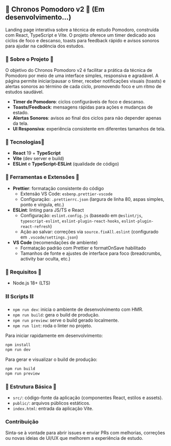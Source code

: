 ## 🍃 Chronos Pomodoro v2 🍃 (Em desenvolvimento...)

Landing page interativa sobre a técnica de estudo Pomodoro, construída com
React, TypeScript e Vite. O projeto oferece um timer dedicado aos ciclos de foco
e descanso, toasts para feedback rápido e avisos sonoros para ajudar na cadência
dos estudos.

### 🔋 Sobre o Projeto 🔋

O objetivo do Chronos Pomodoro v2 é facilitar a prática da técnica de Pomodoro
por meio de uma interface simples, responsiva e agradável. A página permite
iniciar/pausar o timer, receber notificações visuais (toasts) e alertas sonoros
ao término de cada ciclo, promovendo foco e um ritmo de estudos saudável.

- **Timer de Pomodoro**: ciclos configuráveis de foco e descanso.
- **Toasts/Feedback**: mensagens rápidas para ações e mudanças de estado.
- **Alertas Sonoros**: avisos ao final dos ciclos para não depender apenas da
  tela.
- **UI Responsiva**: experiência consistente em diferentes tamanhos de tela.

### 🔌 Tecnologias🔌

- **React** 19 + **TypeScript**
- **Vite** (dev server e build)
- **ESLint** e **TypeScript-ESLint** (qualidade de código)

### 🧩 Ferramentas e Extensões 🧩

- **Prettier**: formatação consistente do código
  - Extensão VS Code: `esbenp.prettier-vscode`
  - Configuração: `.prettierrc.json` (largura de linha 80, aspas simples, ponto
    e vírgula, etc.)
- **ESLint**: linting para JS/TS e React
  - Configuração: `eslint.config.js` (baseado em `@eslint/js`,
    `typescript-eslint`, `eslint-plugin-react-hooks`,
    `eslint-plugin-react-refresh`)
  - Ação ao salvar: correções via `source.fixAll.eslint` (configurado em
    `.vscode/settings.json`)
- **VS Code** (recomendações de ambiente)
  - Formatação padrão com Prettier e formatOnSave habilitado
  - Tamanhos de fonte e ajustes de interface para foco (breadcrumbs, activity
    bar oculta, etc.)

### 🧪 Requisitos 🧪

- Node.js 18+ (LTS)

### ⛓️ Scripts ⛓️

- `npm run dev`: inicia o ambiente de desenvolvimento com HMR.
- `npm run build`: gera o build de produção.
- `npm run preview`: serve o build gerado localmente.
- `npm run lint`: roda o linter no projeto.

Para iniciar rapidamente em desenvolvimento:

```bash
npm install
npm run dev
```

Para gerar e visualizar o build de produção:

```bash
npm run build
npm run preview
```

### 📂 Estrutura Básica 📂

- `src/`: código-fonte da aplicação (componentes React, estilos e assets).
- `public/`: arquivos públicos estáticos.
- `index.html`: entrada da aplicação Vite.

### Contribuição

Sinta-se à vontade para abrir issues e enviar PRs com melhorias, correções ou
novas ideias de UI/UX que melhorem a experiência de estudo.
